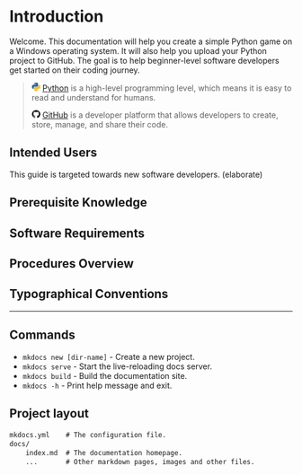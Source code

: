 # Introduction

Welcome. This documentation will help you create a simple Python game on a Windows operating system. It will also help you upload your Python project to GitHub. The goal is to help beginner-level software developers get started on their coding journey.

> ![PythonIcon](./assets/python_icon_small.png) [Python](https://www.python.org/) is a high-level programming level, which means it is easy to read and understand for humans.
>
> ![GitHubIcon](./assets/github_icon_small.png) [GitHub](https://github.com/) is a developer platform that allows developers to create, store, manage, and share their code.

## Intended Users

This guide is targeted towards new software developers. (elaborate)

## Prerequisite Knowledge

## Software Requirements

## Procedures Overview

## Typographical Conventions

---

## Commands

-   `mkdocs new [dir-name]` - Create a new project.
-   `mkdocs serve` - Start the live-reloading docs server.
-   `mkdocs build` - Build the documentation site.
-   `mkdocs -h` - Print help message and exit.

## Project layout

    mkdocs.yml    # The configuration file.
    docs/
        index.md  # The documentation homepage.
        ...       # Other markdown pages, images and other files.
